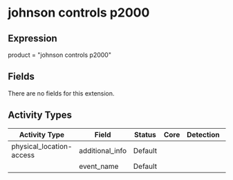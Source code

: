 johnson controls p2000
======================

Expression
----------

product = "johnson controls p2000"

Fields
------

There are no fields for this extension.

Activity Types
--------------

| Activity Type            | Field           | Status  | Core | Detection | Informational |
| ------------------------ | --------------- | ------- | ---- | --------- | ------------- |
| physical_location-access | additional_info | Default |      |           | &#10003;      |
|                          | event_name      | Default |      |           | &#10003;      |

